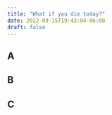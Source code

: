 ```yaml
---
title: "What if you die today?"
date: 2022-09-15T19:43:04-06:00
draft: false
---
```


## A
## B
## C
